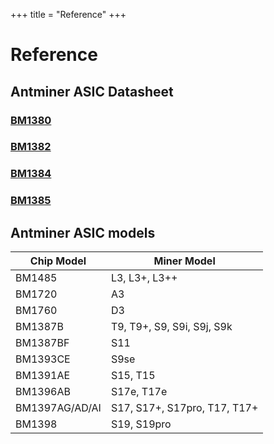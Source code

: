 +++
title = "Reference"
+++

# Reference

## Antminer ASIC Datasheet

### [BM1380](/BM1380_Datasheet_v1.0.pdf)

### [BM1382](/BM1382_Datasheet_v3.0.pdf)

### [BM1384](/BM1384_Datasheet_v2.1.pdf)

### [BM1385](/BM1385_Datasheet_v2.0.pdf)

## Antminer ASIC models

| Chip Model     | Miner Model                  |
| -------------- | ---------------------------- |
| BM1485         | L3, L3+, L3++                |
| BM1720         | A3                           |
| BM1760         | D3                           |
| BM1387B        | T9, T9+, S9, S9i, S9j, S9k   |
| BM1387BF       | S11                          |
| BM1393CE       | S9se                         |
| BM1391AE       | S15, T15                     |
| BM1396AB       | S17e, T17e                   |
| BM1397AG/AD/AI | S17, S17+, S17pro, T17, T17+ |
| BM1398         | S19, S19pro                  |
